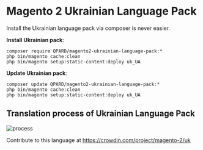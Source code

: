 # Magento 2 Ukrainian Language Pack

Install the Ukrainian language pack via composer is never easier.

**Install Ukrainian pack**:

```
composer require QPARD/magento2-ukrainian-language-pack:*
php bin/magento cache:clean
php bin/magento setup:static-content:deploy uk_UA

```


**Update  Ukrainian pack**:

```
composer update QPARD/magento2-ukrainian-language-pack:*
php bin/magento cache:clean
php bin/magento setup:static-content:deploy uk_UA

```
## Translation process of Ukrainian Language Pack
![process](http://progressed.io/bar/17)

Contribute to this language at https://crowdin.com/project/magento-2/uk
